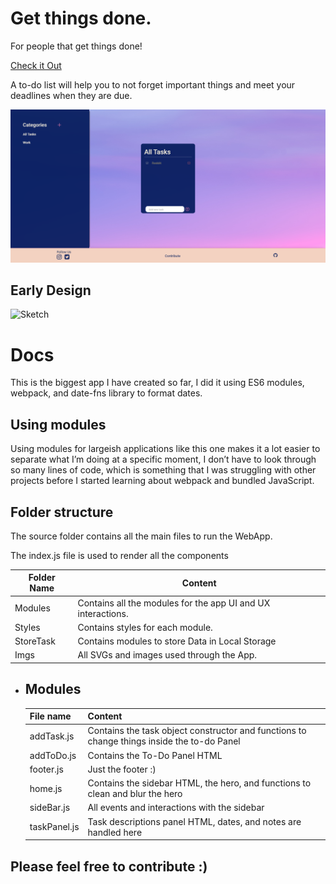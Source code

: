 # Get things done. 
For people that get things done!

[Check it Out](https://thingsdone.davidcendev.com/)

A to-do list will help you to not forget important things and meet your deadlines when they are due.

![Desktop](./src/imgs/readme/Screenshot%20from%202022-07-26%2004-39-20.png)
## Early Design
![Sketch](./src/imgs/readme/Screenshot%20from%202022-07-23%2018-38-46.png)
# Docs
This is the biggest app I have created so far, I did it using ES6 modules, webpack, and date-fns library to format dates.
## Using modules
Using modules for largeish applications like this one makes it a lot easier to separate what I’m doing at a specific moment, I don’t have to look through so many lines of code, which is something that I was struggling with other projects before I started learning about webpack and bundled JavaScript.
## Folder structure
The source folder contains all the main files to run the WebApp. 

The index.js file is used to render all the components

|Folder Name| Content|
|-----------|--------|
|Modules    | Contains all the modules for the app UI and UX interactions.    |
|Styles     | Contains styles for each module.   |
|StoreTask  | Contains modules to store Data in Local Storage   |
|Imgs       | All SVGs and images used through the App.   |

  - ## Modules 
      |File name| Content|
      |------------|--------|
      |addTask.js  | Contains the task object constructor and functions to change things inside the to-do Panel|
      |addToDo.js  | Contains the To-Do Panel HTML|
      |footer.js   | Just the footer :) |
      |home.js     | Contains the sidebar HTML, the hero, and functions to clean and blur the hero |
      |sideBar.js  | All events and interactions with the sidebar    |
      |taskPanel.js| Task descriptions panel HTML, dates, and notes are handled here    |
    



## Please feel free to contribute :)
